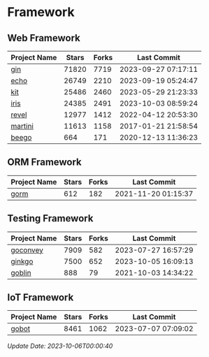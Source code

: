 # Framework

## Web Framework
| Project Name | Stars | Forks | Last Commit |
| ------------ | ----- | ----- | ----------- |
| [gin](https://github.com/gin-gonic/gin) | 71820 | 7719 | 2023-09-27 07:17:11 |
| [echo](https://github.com/labstack/echo) | 26749 | 2210 | 2023-09-19 05:24:47 |
| [kit](https://github.com/go-kit/kit) | 25486 | 2460 | 2023-05-29 21:23:33 |
| [iris](https://github.com/kataras/iris) | 24385 | 2491 | 2023-10-03 08:59:24 |
| [revel](https://github.com/revel/revel) | 12977 | 1412 | 2022-04-12 20:53:30 |
| [martini](https://github.com/go-martini/martini) | 11613 | 1158 | 2017-01-21 21:58:54 |
| [beego](https://github.com/astaxie/beego) | 664 | 171 | 2020-12-13 11:36:23 |

## ORM Framework
| Project Name | Stars | Forks | Last Commit |
| ------------ | ----- | ----- | ----------- |
| [gorm](https://github.com/jinzhu/gorm) | 612 | 182 | 2021-11-20 01:15:37 |

## Testing Framework
| Project Name | Stars | Forks | Last Commit |
| ------------ | ----- | ----- | ----------- |
| [goconvey](https://github.com/smartystreets/goconvey) | 7909 | 582 | 2023-07-27 16:57:29 |
| [ginkgo](https://github.com/onsi/ginkgo) | 7500 | 652 | 2023-10-05 16:09:13 |
| [goblin](https://github.com/franela/goblin) | 888 | 79 | 2021-10-03 14:34:22 |

## IoT Framework
| Project Name | Stars | Forks | Last Commit |
| ------------ | ----- | ----- | ----------- |
| [gobot](https://github.com/hybridgroup/gobot) | 8461 | 1062 | 2023-07-07 07:09:02 |

*Update Date: 2023-10-06T00:00:40*